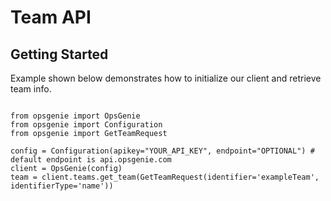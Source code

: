 # Team API

## Getting Started

Example shown below demonstrates how to initialize our client and retrieve team info.
<pre><code>
from opsgenie import OpsGenie
from opsgenie import Configuration
from opsgenie import GetTeamRequest

config = Configuration(apikey="YOUR_API_KEY", endpoint="OPTIONAL") # default endpoint is api.opsgenie.com
client = OpsGenie(config)
team = client.teams.get_team(GetTeamRequest(identifier='exampleTeam', identifierType='name'))
</pre></code>
